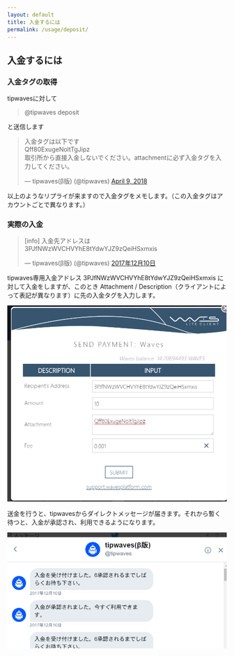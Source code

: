 ```yaml
---
layout: default
title: 入金するには
permalink: /usage/deposit/
---
```


## 入金するには

### 入金タグの取得
tipwavesに対して
> @tipwaves deposit

と送信します

<blockquote class="twitter-tweet" data-partner="tweetdeck"><p lang="ja" dir="ltr">入金タグは以下です<br>Qff80ExugeNoltTgJipz<br>取引所から直接入金しないでください。attachmentに必ず入金タグを入力してください。</p>&mdash; tipwaves(β版) (@tipwaves) <a href="https://twitter.com/tipwaves/status/983179260784402435?ref_src=twsrc%5Etfw">April 9, 2018</a></blockquote><script async src="//platform.twitter.com/widgets.js" charset="utf-8"></script>

以上のようなリプライが来ますので入金タグをメモします。（この入金タグはアカウントごとで異なります。）

### 実際の入金
<blockquote class="twitter-tweet" data-lang="ja"><p lang="ja" dir="ltr">[info] 入金先アドレスは<br>3PJfNWzWVCHVYhE8tYdwYJZ9zQeiHSxmxis</p>&mdash; tipwaves(β版) (@tipwaves) <a href="https://twitter.com/tipwaves/status/939738236867317762?ref_src=twsrc%5Etfw">2017年12月10日</a></blockquote><script async src="//platform.twitter.com/widgets.js" charset="utf-8"></script>

tipwaves専用入金アドレス
3PJfNWzWVCHVYhE8tYdwYJZ9zQeiHSxmxis に対して入金をしますが、このとき Attachment / Description（クライアントによって表記が異なります）に先の入金タグを入力します。

![送金画面](/images/deposit-send.png)

送金を行うと、tipwavesからダイレクトメッセージが届きます。それから暫く待つと、入金が承認され、利用できるようになります。

![DM受信](/images/deposit-send-dm.png)
